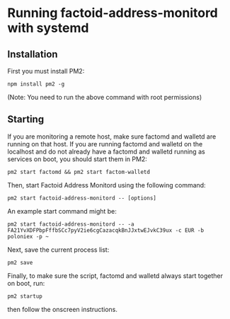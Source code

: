 # Running factoid-address-monitord with systemd

## Installation

First you must install PM2:

```
npm install pm2 -g
```

(Note: You need to run the above command with root permissions)

## Starting

If you are monitoring a remote host, make sure factomd and walletd are running
on that host. If you are running factomd and walletd on the localhost and do
not already have a factomd and walletd running as services on boot, you should
start them in PM2:

```
pm2 start factomd && pm2 start factom-walletd
```

Then, start Factoid Address Monitord using the following command:

```
pm2 start factoid-address-monitord -- [options]
```

An example start command might be:

```
pm2 start factoid-address-monitord -- -a FA21YvXDFPbpFffbSCc7pyV2ie6cgCazacqkBnJJxtwEJvkC39ux -c EUR -b poloniex -p ~
```

Next, save the current process list:

```
pm2 save
```

Finally, to make sure the script, factomd and walletd always start together on
boot, run:

```
pm2 startup
```

then follow the onscreen instructions.
